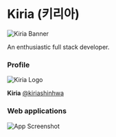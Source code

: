 
# Kiria (키리아)

![Kiria Banner](https://i.imgur.com/DPhAsb3.png)
<!-- ![Kiria Banner](https://i.imgur.com/9gv28xK.png) -->

An enthusiastic full stack developer.


### Profile

![Kiria Logo](https://i.imgur.com/1DYCiJk.png)

**Kiria** [@kiriashinhwa](https://www.github.com/kiriashinhwa)


### Web applications

![App Screenshot](https://i.imgur.com/kI9oKDN.png)


<!-- ### Links

[![portfolio](https://img.shields.io/badge/my_portfolio-000?style=for-the-badge&logo=ko-fi&logoColor=white)](https://kiria.dev/) 
[![twitter](https://img.shields.io/badge/twitter-1DA1F2?style=for-the-badge&logo=twitter&logoColor=white)](https://twitter.com/kirishinhwa) -->